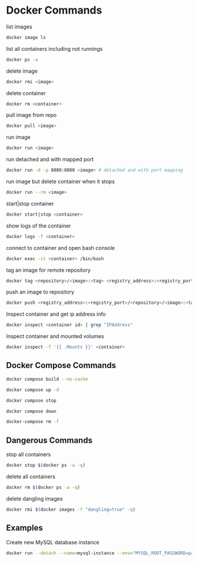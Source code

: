 
# Docker Commands

list images

```bash
docker image ls
```

list all containers including not runnings

```bash
docker ps -a
```

delete image

```bash
docker rmi <image>
```

delete container

```bash
docker rm <container>
```

pull image from repo

```bash
docker pull <image>
```

run image

```bash
docker run <image>

```

run detached and with mapped port

```bash
docker run -d -p 8080:8080 <image> # detached and with port mapping
```

run image but delete container when it stops

```bash
docker run --rm <image>
```

start|stop container

```bash
docker start|stop <container>
```

show logs of the container

```bash
docker logs -f <container>
```

connect to container and open bash console

```bash
docker exec -it <container> /bin/bash
```

tag an image for remote repository

```bash
docker tag <repository>/<image>:<tag> <registry_address>:<registry_port>/<repository>/<image>:<tag>
```

push an image to repository

```bash
docker push <registry_address>:<registry_port>/<repository>/<image>:<tag>
```

Inspect container and get ip address info

```bash
docker inspect <container id> | grep "IPAddress"
```

Inspect container and mounted volumes

```bash
docker inspect -f '{{ .Mounts }}' <container>
```

## Docker Compose Commands

```bash
docker compose build --no-cache
```

```bash
docker compose up -d
```

```bash
docker compose stop
```

```bash
docker compose down
```

```bash
docker-compose rm -f
```

## Dangerous Commands

stop all containers

```bash
docker stop $(docker ps -a -q)
```

delete all containers

```bash
docker rm $(docker ps -a -q)
```

delete dangling images

```bash
docker rmi $(docker images -f "dangling=true" -q)
```


## Examples

Create new MySQL database instance
```bash
docker run --detach --name=mysql-instance --env="MYSQL_ROOT_PASSWORD=password" --publish 3306:3306 mysql
```

